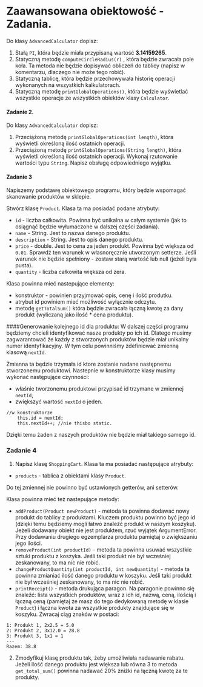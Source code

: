 
# Zaawansowana obiektowość - Zadania.

Do klasy ```AdvancedCalculator``` dopisz:

 1. Stałą  ```PI```, która będzie miała przypisaną wartość **3.14159265**.
 2. Statyczną metodę ```computeCircleRadius(r)``` , która będzie zwracała pole koła. Ta metoda nie będzie dopisywać obliczeń do tablicy (napisz w komentarzu, dlaczego nie może tego robić).
 3. Statyczną tablicę, która będzie przechowywała historię operacji wykonanych na wszystkich kalkulatorach.
 4. Statyczną metodę `printGlobalOperations()`, która będzie wyświetlać wszystkie operacje ze wszystkich obiektów klasy `Calculator`.


#### Zadanie 2.
Do klasy ```AdvancedCalculator``` dopisz:

1. Przeciążoną metodę `printGlobalOperations(int length)`, która wyświetli określoną ilość ostatnich operacji.
2. Przeciążoną metodę `printGlobalOperations(String length)`, która wyświetli określoną ilość ostatnich operacji.
Wykonaj rzutowanie wartości typu `String`. Napisz obsługę odpowiedniego wyjątku.


#### Zadanie 3

Napiszemy podstawę obiektowego programu, który będzie wspomagać skanowanie produktów w sklepie.

Stwórz klasę `Product`. Klasa ta ma posiadać podane atrybuty:
  * `id` - liczba całkowita. Powinna być unikalna w całym systemie (jak to osiągnąć będzie wyłumaczone w dalszej części zadania).
  * `name` - String. Jest to nazwa danego produktu.
  * `description` - String. Jest to opis danego produktu.
  * `price` - double. Jest to cena za jeden produkt. Powinna być większa od `0.01`. Sprawdź ten warunek w własnoręcznie utworzonym setterze. Jeśli warunek nie będzie spełniony - zostaw starą wartość lub null (jeżeli była pusta).
  * `quantity` - liczba całkowita większa od zera.


Klasa powinna mieć nastepujące elementy:
  * konstruktor - powinien przyjmować opis, cenę i ilość produtku.
  * atrybut id powiniem mieć możliwość wyłącznie odczytu.
  * metodę ```getTotalSum()``` która będzie zwracała łączną kwotę za dany produkt (wyliczaną jako ilość * cena produktu).

####Generowanie kolejnego id dla produktu:
W dalszej części programu będziemy chcieli identyfikować nasze produkty po ich id.
Dlatego musimy zagwarantować że każdy z stworzonych produktów będzie miał unikalny numer identyfikacyjny.
W tym celu powinniśmy zdefiniować zmienną klasową ```nextId```.

Zmienna ta będzie trzymała id ktore zostanie nadane następnemu stworzonemu produktowi. Nastepnie w konstruktorze klasy musimy wykonać następujące czynności:
  * właśnie tworzonemu produktowi przypisać id trzymane w zmiennej `nextId`,
  * zwiększyć wartość  `nextId` o jeden.

```
//w konstruktorze
    this.id = nextId;
    this.nextId++; //nie thisbo static.

```

Dzięki temu żaden z naszych produktów nie będzie miał takiego samego id.

### Zadanie 4

1. Napisz klasę `ShoppingCart`. Klasa ta ma posiadać następujące atrybuty:
  * `products` - tablica z obiektami klasy `Product`.

Do tej zmiennej nie powinno być ustawionych getterów, ani setterów.

 Klasa powinna mieć też nastepujące metody:
 
  * `addProduct(Product newProduct)` - metoda ta powinna dodawać nowy produkt do tablicy z produktami. Kluczem produktu powinno być jego id (dzięki temu będziemy mogli łatwo znaleźć produkt w naszym koszyku). Jeżeli dodawany obiekt nie jest produktem, rzuć wyjątek ArgumentError. Przy dodawaniu drugiego egzemplarza produktu pamiętaj o zwiększaniu jego ilości.
  * `removeProduct(int productId)` - metoda ta powinna usuwać wszystkie sztuki produktu z koszyka. Jeśli taki produkt nie był wcześniej zeskanowany, to ma nic nie robić.
  * `changeProductQuantity(int productId, int newQuantity)` - metoda ta powinna zmianiać ilość danego produktu w koszyku. Jeśli taki produkt nie był wcześniej zeskanowany, to ma nic nie robić.
  * `printReceipt()` - metoda drukująca paragon. Na paragonie powinno się znaleźć: lista wszystkich produktów, wraz z ich id, nazwą, ceną, ilością i łączną ceną (pamiętaj że masz do tego dedykowaną metodę w klasie `Product`) i łączna kwota za wszystkie produkty znajdujące się w koszyku. Zwracaj ciąg znaków w postaci:

```
1: Produkt 1, 2x2.5 = 5.0
2: Produkt 2, 3x12.0 = 28.8
3: Produkt 3, 1x1 = 1
---
Razem: 38.8
```

2. Zmodyfikuj klasę produktu tak, żeby umożliwiała nadawanie rabatu. Jeżeli ilość danego produktu jest większa lub równa 3 to metoda ```get_total_sum()``` powinna nadawać 20% zniżki na łączną kwotę za te produkty.
